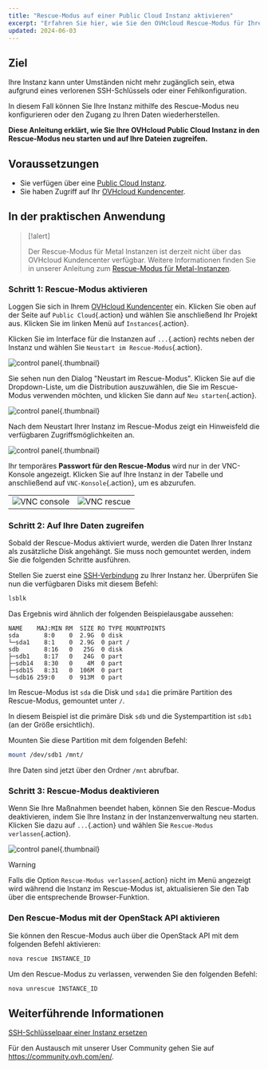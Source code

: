 ```yaml
---
title: "Rescue-Modus auf einer Public Cloud Instanz aktivieren"
excerpt: "Erfahren Sie hier, wie Sie den OVHcloud Rescue-Modus für Ihre Public Cloud Instanzen aktivieren und verwenden"
updated: 2024-06-03
---
```


## Ziel

Ihre Instanz kann unter Umständen nicht mehr zugänglich sein, etwa aufgrund eines verlorenen SSH-Schlüssels oder einer Fehlkonfiguration.

In diesem Fall können Sie Ihre Instanz mithilfe des Rescue-Modus neu konfigurieren oder den Zugang zu Ihren Daten wiederherstellen. 

**Diese Anleitung erklärt, wie Sie Ihre OVHcloud Public Cloud Instanz in den Rescue-Modus neu starten und auf Ihre Dateien zugreifen.**

## Voraussetzungen

- Sie verfügen über eine [Public Cloud Instanz](https://www.ovhcloud.com/de/public-cloud).
- Sie haben Zugriff auf Ihr [OVHcloud Kundencenter](/links/manager).

## In der praktischen Anwendung

> [!alert]
>
> Der Rescue-Modus für Metal Instanzen ist derzeit nicht über das OVHcloud Kundencenter verfügbar. Weitere Informationen finden Sie in unserer Anleitung zum [Rescue-Modus für Metal-Instanzen](/pages/public_cloud/compute/rescue_mode_metal_instance).

### Schritt 1: Rescue-Modus aktivieren

Loggen Sie sich in Ihrem [OVHcloud Kundencenter](/links/manager) ein. Klicken Sie oben auf der Seite auf `Public Cloud`{.action} und wählen Sie anschließend Ihr Projekt aus. Klicken Sie im linken Menü auf `Instances`{.action}.

Klicken Sie im Interface für die Instanzen auf `...`{.action} rechts neben der Instanz und wählen Sie `Neustart im Rescue-Modus`{.action}.

![control panel](images/rescue2022.png){.thumbnail}

Sie sehen nun den Dialog "Neustart im Rescue-Modus". Klicken Sie auf die Dropdown-Liste, um die Distribution auszuwählen, die Sie im Rescue-Modus verwenden möchten, und klicken Sie dann auf `Neu starten`{.action}.

![control panel](images/rescue2.png){.thumbnail}

Nach dem Neustart Ihrer Instanz im Rescue-Modus zeigt ein Hinweisfeld die verfügbaren Zugriffsmöglichkeiten an. 

![control panel](images/rescuedata.png){.thumbnail}

Ihr temporäres **Passwort für den Rescue-Modus** wird nur in der VNC-Konsole angezeigt. Klicken Sie auf Ihre Instanz in der Tabelle und anschließend auf `VNC-Konsole`{.action}, um es abzurufen.

<table><tbody><tr><td><img alt="VNC console" class="thumbnail" src="/images/vncconsole.png" loading="lazy"></td><td><img alt="VNC rescue" class="thumbnail" src="/images/vncrescue.png" loading="lazy"></td></tr></tbody></table>

### Schritt 2: Auf Ihre Daten zugreifen

Sobald der Rescue-Modus aktiviert wurde, werden die Daten Ihrer Instanz als zusätzliche Disk angehängt. Sie muss noch gemountet werden, indem Sie die folgenden Schritte ausführen.

Stellen Sie zuerst eine [SSH-Verbindung](/pages/bare_metal_cloud/dedicated_servers/ssh_introduction) zu Ihrer Instanz her. Überprüfen Sie nun die verfügbaren Disks mit diesem Befehl:

```bash
lsblk
```

Das Ergebnis wird ähnlich der folgenden Beispielausgabe aussehen:

```console
NAME    MAJ:MIN RM  SIZE RO TYPE MOUNTPOINTS
sda       8:0    0  2.9G  0 disk
└─sda1    8:1    0  2.9G  0 part /
sdb       8:16   0   25G  0 disk
├─sdb1    8:17   0   24G  0 part
├─sdb14   8:30   0    4M  0 part
├─sdb15   8:31   0  106M  0 part
└─sdb16 259:0    0  913M  0 part
```

Im Rescue-Modus ist `sda` die Disk und `sda1` die primäre Partition des Rescue-Modus, gemountet unter `/`.

In diesem Beispiel ist die primäre Disk `sdb` und die Systempartition ist `sdb1` (an der Größe ersichtlich).

Mounten Sie diese Partition mit dem folgenden Befehl:

```bash
mount /dev/sdb1 /mnt/
```

Ihre Daten sind jetzt über den Ordner `/mnt` abrufbar.

### Schritt 3: Rescue-Modus deaktivieren

Wenn Sie Ihre Maßnahmen beendet haben, können Sie den Rescue-Modus deaktivieren, indem Sie Ihre Instanz in der Instanzenverwaltung neu starten. Klicken Sie dazu auf `...`{.action} und wählen Sie `Rescue-Modus verlassen`{.action}.

![control panel](images/rescueexit2022.png){.thumbnail}

> [!warning]
> Falls die Option `Rescue-Modus verlassen`{.action} nicht im Menü angezeigt wird während die Instanz im Rescue-Modus ist, aktualisieren Sie den Tab über die entsprechende Browser-Funktion.
>

### Den Rescue-Modus mit der OpenStack API aktivieren

Sie können den Rescue-Modus auch über die OpenStack API mit dem folgenden Befehl aktivieren:

```bash
nova rescue INSTANCE_ID
```

Um den Rescue-Modus zu verlassen, verwenden Sie den folgenden Befehl:

```bash
nova unrescue INSTANCE_ID
```

## Weiterführende Informationen

[SSH-Schlüsselpaar einer Instanz ersetzen](/pages/public_cloud/compute/replacing_lost_ssh_key)

Für den Austausch mit unserer User Community gehen Sie auf <https://community.ovh.com/en/>.